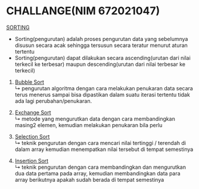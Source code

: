 # CHALLANGE(NIM 672021047)

[SORTING](https://github.com/MeiLing19/ALGORITMA-DAN-STRUKTUR-DATA-ASSIGNMENT/tree/main/SORTING)

- Sorting(pengurutan) adalah proses pengurutan data yang sebelumnya disusun secara acak sehingga tersusun secara teratur menurut aturan tertentu
- Sorting(pengurutan) dapat dilakukan secara ascending(urutan dari nilai terkecil ke terbesar) maupun descending(urutan dari nilai terbesar ke terkecil)

 1. [Bubble Sort](https://github.com/MeiLing19/ALGORITMA-DAN-STRUKTUR-DATA-ASSIGNMENT/tree/main/SORTING/BUBBLE%20SORT)
    <br>↳ pengurutan algoritma dengan cara melakukan penukaran data secara terus menerus sampai bisa dipastikan dalam suatu iterasi tertentu tidak ada lagi perubahan/penukaran. </br>
    
 2. [Exchange Sort](https://github.com/MeiLing19/ALGORITMA-DAN-STRUKTUR-DATA-ASSIGNMENT/tree/main/SORTING/EXCHANGE%20SORT)
    <br>↳  metode yang mengurutkan data dengan cara membandingkan masing2 elemen, kemudian melakukan penukaran bila perlu</br>
 
 3. [Selection Sort](https://github.com/MeiLing19/ALGORITMA-DAN-STRUKTUR-DATA-ASSIGNMENT/tree/main/SORTING/SELECTION%20SORT)
    <br>↳  teknik pengurutan dengan cara mencari nilai tertinggi / terendah di dalam array kemudian menempatkan nilai tersebut di tempat semestinya</br>
    
 4. [Insertion Sort](https://github.com/MeiLing19/ALGORITMA-DAN-STRUKTUR-DATA-ASSIGNMENT/tree/main/SORTING/INSERTION%20SORT)
    <br>↳  teknik pengurutan dengan cara membandingkan dan mengurutkan dua data pertama pada array, kemudian membandingkan data para array berikutnya apakah sudah berada di tempat semestinya</br>
